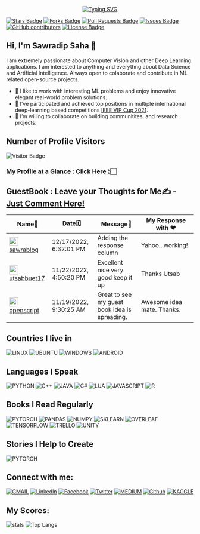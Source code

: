 <p align="center"><a href="https://github.com/sawradip"><img src="https://readme-typing-svg.demolab.com?font=Fira+Code&weight=800&size=28&pause=500&color=3498DB&center=true&vCenter=true&multiline=true&width=435&height=100&lines=Welcome+to+;Sawradip's+Github+Profile" alt="Typing SVG" /></a></p>

<a href="https://github.com/sawradip/sawradip/stargazers"><img src="https://img.shields.io/github/stars/sawradip/sawradip" alt="Stars Badge"/></a>
<a href="https://github.com/sawradip/sawradip/network/members"><img src="https://img.shields.io/github/forks/sawradip/sawradip" alt="Forks Badge"/></a>
<a href="https://github.com/sawradip/sawradip/pulls"><img src="https://img.shields.io/github/issues-pr/sawradip/sawradip" alt="Pull Requests Badge"/></a>
<a href="https://github.com/sawradip/sawradip/issues"><img src="https://img.shields.io/github/issues/sawradip/sawradip" alt="Issues Badge"/></a>
<a href="https://github.com/sawradip/sawradip/graphs/contributors"><img alt="GitHub contributors" src="https://img.shields.io/github/contributors/sawradip/sawradip?color=2b9348"></a>
<a href="https://github.com/sawradip/sawradip/blob/master/LICENSE"><img src="https://img.shields.io/github/license/sawradip/sawradip?color=2b9348" alt="License Badge"/></a>


<h2> Hi, I'm Sawradip Saha 👋 </h2>

I am extremely passionate about Computer Vision and other Deep Learning applications. I am interested to anything and everythng about Data Science and Artificial Intelligence. Always open to colaborate and contribute in ML related open-source projects. 
 <ul>
  <li>🔭 I like to work with interesting ML problems and enjoy innovative elegant real-world problem solutions.</li>
  <li>🌱 I’ve participated and achieved top positions in multiple international deep-learning based competitions <a href = "https://signalprocessingsociety.org/community-involvement/vip-cup-2021-icip-2021">IEEE VIP Cup 2021</a>.</li>
  <li>👯 I’m willing to collaborate on building communitites, and research projects.</li>
</ul> 

## Number of Profile Visitors
![Visitor Badge](https://visitor-badge.laobi.icu/badge?page_id=sawradip.sawradip)

###  My Profile at a Glance : <a href = "https://gitprofilee.netlify.app/user?id=sawradip">Click Here 👆🏻</a>



## GuestBook : Leave your Thoughts for Me✍️ - [ Just Comment Here! ](https://github.com/sawradip/sawradip/issues/1#issuecomment-new)

<!-- Guestbook -->
| Name📛 | Date🗓️ | Message💬 | My Response with ❤️ |
|---|---|---|---|
| <a href="https://github.com/sawrablog"><img width="24" src="https://avatars.githubusercontent.com/u/85061941?s=24&v=4" alt="sawrablog" /> sawrablog</a> |12/17/2022, 6:32:01 PM|Adding the response column|Yahoo...working!|
| <a href="https://github.com/utsabbuet17"><img width="24" src="https://avatars.githubusercontent.com/u/85474464?s=24&u=6966c48466d26fc653180f48005239f770289096&v=4" alt="utsabbuet17" /> utsabbuet17</a> |11/22/2022, 4:50:20 PM|Excellent nice very good keep it up|Thanks Utsab|
| <a href="https://github.com/openscript"><img width="24" src="https://avatars.githubusercontent.com/u/1105080?s=24&u=0e18d30a0435f4d365a92cc7dd82b0f807ce397c&v=4" alt="openscript" /> openscript</a> |11/19/2022, 9:30:25 AM|Great to see my guest book idea is spreading.|Awesome idea mate. Thanks.|

<!-- /Guestbook -->


## Countries I live in
![LINUX](https://img.shields.io/badge/Linux-FCC624?style=for-the-badge&logo=linux&logoColor=black)
![UBUNTU](https://img.shields.io/badge/Ubuntu-E95420?style=for-the-badge&logo=ubuntu&logoColor=white)
![WINDOWS](https://img.shields.io/badge/Windows-0078D6?style=for-the-badge&logo=windows&logoColor=white)
![ANDROID](https://img.shields.io/badge/Android-3DDC84?style=for-the-badge&logo=android&logoColor=white)


## Languages I Speak
![PYTHON](https://img.shields.io/badge/Python-3776AB?style=for-the-badge&logo=python&logoColor=white)
![C++](https://img.shields.io/badge/C%2B%2B-00599C?style=for-the-badge&logo=c%2B%2B&logoColor=white)
![JAVA](https://img.shields.io/badge/Java-ED8B00?style=for-the-badge&logo=java&logoColor=white)
![C#](https://img.shields.io/badge/C%23-239120?style=for-the-badge&logo=c-sharp&logoColor=white)
![LUA](https://img.shields.io/badge/Lua-2C2D72?style=for-the-badge&logo=lua&logoColor=white)
![JAVASCRIPT](https://img.shields.io/badge/JavaScript-323330?style=for-the-badge&logo=javascript&logoColor=F7DF1E)
![R](https://img.shields.io/badge/R-276DC3?style=for-the-badge&logo=r&logoColor=white)

<!-- ![HTML](https://img.shields.io/badge/HTML5-E34F26?style=for-the-badge&logo=html5&logoColor=white)
![CSS](https://img.shields.io/badge/CSS3-1572B6?style=for-the-badge&logo=css3&logoColor=white)
![LATEX](https://img.shields.io/badge/LaTeX-47A141?style=for-the-badge&logo=LaTeX&logoColor=white) -->

## Books I Read Regularly
![PYTORCH](https://img.shields.io/badge/PyTorch-EE4C2C?style=for-the-badge&logo=pytorch&logoColor=white)
![PANDAS](https://img.shields.io/badge/Pandas-2C2D72?style=for-the-badge&logo=pandas&logoColor=white)
![NUMPY](https://img.shields.io/badge/Numpy-777BB4?style=for-the-badge&logo=numpy&logoColor=white)
![SKLEARN](https://img.shields.io/badge/scikit_learn-F7931E?style=for-the-badge&logo=scikit-learn&logoColor=white)
![OVERLEAF](https://img.shields.io/badge/Overleaf-47A141?style=for-the-badge&logo=Overleaf&logoColor=white)
![TENSORFLOW](https://img.shields.io/badge/TensorFlow-FF6F00?style=for-the-badge&logo=tensorflow&logoColor=white)
![TRELLO](https://img.shields.io/badge/Trello-0052CC?style=for-the-badge&logo=trello&logoColor=white)
![UNITY](https://img.shields.io/badge/Unity-100000?style=for-the-badge&logo=unity&logoColor=white)

## Stories I Help to Create
![PYTORCH](https://img.shields.io/badge/PyTorch-EE4C2C?style=for-the-badge&logo=pytorch&logoColor=white)


<!-- https://github.com/alexandresanlim/Badges4-README.md-Profile -->
## Connect with me:

[![GMAIL](https://img.shields.io/badge/Gmail-D14836?style=for-the-badge&logo=gmail&logoColor=white)](mailto:sawradip0@gmail.com)
[![LinkedIn](https://img.shields.io/badge/-LinkedIn-0077B5?style=for-the-badge&logo=LinkedIn&logoColor=white)](https://www.linkedin.com/in/sawradip/)
[![Facebook](https://img.shields.io/badge/Facebook-1877F2?style=for-the-badge&logo=facebook&logoColor=white)](https://www.facebook.com/sawradip/)
[![Twitter](https://img.shields.io/badge/-Twitter-1DA1F2?style=for-the-badge&logo=Twitter&logoColor=white)](https://twitter.com/sawradip)
[![MEDIUM](https://img.shields.io/badge/Medium-12100E?style=for-the-badge&logo=medium&logoColor=white)](https://medium.com/@sawradip0)
[![Github](https://img.shields.io/badge/-Github-181717?style=for-the-badge&logo=Github&logoColor=white)](https://github.com/sawradip)
[![KAGGLE](https://img.shields.io/badge/Kaggle-20BEFF?style=for-the-badge&logo=Kaggle&logoColor=white)](https://www.kaggle.com/sawradipsaha)



## My Scores:
![stats](https://github-readme-stats.vercel.app/api?username=sawradip&title_color=3498db&text_color=2ecc71&icon_color=3498db&bg_color=00000000&hide_border=true&show_icons=true&include_all_commits=true&count_private=true&disable_animations=true)
![Top Langs](https://github-readme-stats.vercel.app/api/top-langs/?username=sawradip&title_color=3498db&text_color=2ecc71&icon_color=3498db&bg_color=00000000&hide=TeX&layout=compact)
  

